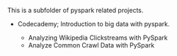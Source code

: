 This is a subfolder of pyspark related projects.

- Codecademy; Introduction to big data with pyspark.

  - Analyzing Wikipedia Clickstreams with PySpark
  - Analyze Common Crawl Data with PySpark
